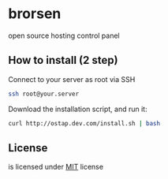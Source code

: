# brorsen
 open source hosting control panel

How to install (2 step)
----------------------------
Connect to your server as root via SSH
```bash
ssh root@your.server
```

Download the installation script, and run it:
```bash
curl http://ostap.dev.com/install.sh | bash
```

License
----------------------------
is licensed under  [MIT](https://github.com/ostap-mykhaylyak/brorsen/blob/main/LICENSE) license